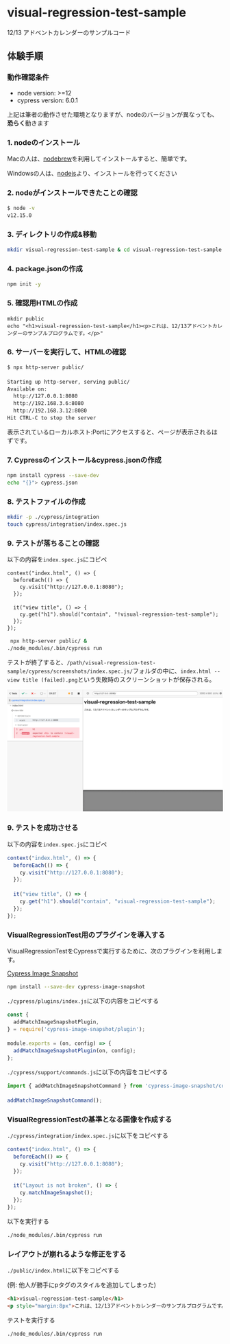 # visual-regression-test-sample
12/13 アドベントカレンダーのサンプルコード

## 体験手順

### 動作確認条件

* node version: >=12
* cypress version: 6.0.1

上記は筆者の動作させた環境となりますが、nodeのバージョンが異なっても、**恐らく**動きます

### 1. nodeのインストール

Macの人は、[nodebrew](https://github.com/hokaccha/nodebrew)を利用してインストールすると、簡単です。

Windowsの人は、[nodejs](https://nodejs.org/ja/download/)より、インストールを行ってください

### 2. nodeがインストールできたことの確認

```sh
$ node -v
v12.15.0
```

### 3. ディレクトリの作成&移動

```sh
mkdir visual-regression-test-sample & cd visual-regression-test-sample
```

### 4. package.jsonの作成

```sh
npm init -y
```

### 5. 確認用HTMLの作成

```
mkdir public
echo "<h1>visual-regression-test-sample</h1><p>これは、12/13アドベントカレンダーのサンプルプログラムです。</p>"
```

### 6. サーバーを実行して、HTMLの確認

```sh
$ npx http-server public/

Starting up http-server, serving public/
Available on:
  http://127.0.0.1:8080
  http://192.168.3.6:8080
  http://192.168.3.12:8080
Hit CTRL-C to stop the server
```

表示されているローカルホスト:Portにアクセスすると、ページが表示されるはずです。


### 7. Cypressのインストール&cypress.jsonの作成

```sh
npm install cypress --save-dev
echo "{}"> cypress.json
```

### 8. テストファイルの作成

```sh
mkdir -p ./cypress/integration
touch cypress/integration/index.spec.js
```

### 9. テストが落ちることの確認

以下の内容を`index.spec.js`にコピペ
```
context("index.html", () => {
  beforeEach(() => {
    cy.visit("http://127.0.0.1:8080");
  });

  it("view title", () => {
    cy.get("h1").should("contain", "!visual-regression-test-sample");
  });
});
```

```sh
 npx http-server public/ &
./node_modules/.bin/cypress run
```

テストが終了すると、`/path/visual-regression-test-sample/cypress/screenshots/index.spec.js/`フォルダの中に、`index.html -- view title (failed).png`という失敗時のスクリーンショットが保存される。

![faild.png](https://github.com/ksoga-graat/visual-regression-test-sample/blob/main/documents/screenshots/index.spec.js/index.html--view-title(failed).png)

### 9. テストを成功させる

以下の内容を`index.spec.js`にコピペ
```js
context("index.html", () => {
  beforeEach(() => {
    cy.visit("http://127.0.0.1:8080");
  });

  it("view title", () => {
    cy.get("h1").should("contain", "visual-regression-test-sample");
  });
});
```

### VisualRegressionTest用のプラグインを導入する


VisualRegressionTestをCypressで実行するために、次のプラグインを利用します。

[Cypress Image Snapshot](https://github.com/jaredpalmer/cypress-image-snapshot)

```sh
npm install --save-dev cypress-image-snapshot
```

`./cypress/plugins/index.js`に以下の内容をコピペする
```js
const {
  addMatchImageSnapshotPlugin,
} = require('cypress-image-snapshot/plugin');

module.exports = (on, config) => {
  addMatchImageSnapshotPlugin(on, config);
};
```

`./cypress/support/commands.js`に以下の内容をコピペする
```commands.js
import { addMatchImageSnapshotCommand } from 'cypress-image-snapshot/command';

addMatchImageSnapshotCommand();
```
### VisualRegressionTestの基準となる画像を作成する

`./cypress/integration/index.spec.js`に以下をコピペする
```js
context("index.html", () => {
  beforeEach(() => {
    cy.visit("http://127.0.0.1:8080");
  });

  it("Layout is not broken", () => {
    cy.matchImageSnapshot();
  });
});
```

以下を実行する
```sh
./node_modules/.bin/cypress run
```

### レイアウトが崩れるような修正をする

`./public/index.html`に以下をコピペする

(例: 他人が勝手にpタグのスタイルを追加してしまった)

```html
<h1>visual-regression-test-sample</h1>
<p style="margin:8px">これは、12/13アドベントカレンダーのサンプルプログラムです。</p>

```

テストを実行する
```sh
./node_modules/.bin/cypress run
```